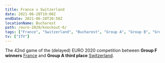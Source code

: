 ```yaml
---
title: France v Switzerland
date: 2021-06-28T19:00Z
endDate: 2021-06-28T20:50Z
locationName: Bucharest
path: /euro-2020/knockout-6/
tags: ["France", "Switzerland", "Bucharest", "Group A", "Group B", "Group C", "Group F", "Knockout", "Group of 16", "EURO 2020"]
tv: ["ITV"]
---
```

The 42nd game of the (delayed) EURO 2020 competition between **Group F winners** [France](/france) and **Group A third place** [Switzerland](/switzerland).
